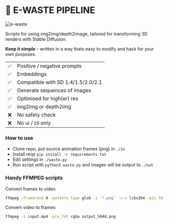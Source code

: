 # 🚮 E-WASTE PIPELINE

![e-waste](./example.gif)

Scripts for using img2img/depth2image, tailored for transforming 3D renders with
Stable Diffusion.

**Keep it simple** - written in a way thats easy to modify and hack for your own
purposes.

<table>
    <tr>
        <td>✅</td>
        <td>Positive / negative prompts</td>
    </tr>
    <tr>
        <td>✅</td>
        <td>Embeddings</td>
    </tr>
    <tr>
        <td>✅</td>
        <td>Compatible with SD 1.4/1.5/2.0/2.1</td>
    </tr>
    <tr>
        <td>✅</td>
        <td>Generate sequences of images</td>
    </tr>
    <tr>
        <td>✅</td>
        <td>Optimised for high(er) res </td>
    </tr>
    <tr>
        <td>✅</td>
        <td>img2img or depth2img</td>
    </tr>
    <tr>
        <td>❌</td>
        <td>No safety check</td>
    </tr>
    <tr>
        <td>❌</td>
        <td>No ui / cli only</td>
    </tr>
</table>

### How to use

- Clone repo, put source animation frames (png) in `./in`
- Install reqs `pip install -r requirements.txt`
- Edit settings in `./waste.py`
- Run script with `python3 waste.py` and images will be output to `./out`

### Handy FFMPEG scripts

Convert frames to video

```bash
ffmpeg -framerate 8 -pattern_type glob -i '*.png' -c:v libx264 -pix_fmt yuv420p out.mp4
```

Convert video to frames

```bash
ffmpeg -i input.mp4 -pix_fmt rgba output_%04d.png
```
